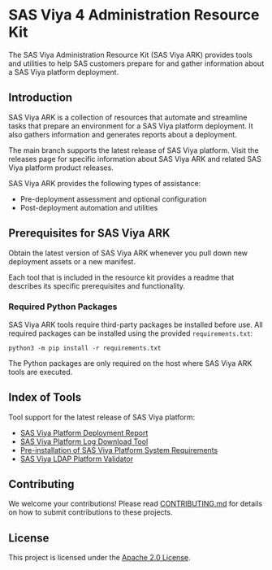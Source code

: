 # SAS Viya 4 Administration Resource Kit

The SAS Viya Administration Resource Kit (SAS Viya ARK) provides tools and utilities to help SAS customers prepare for and gather information about a SAS Viya platform deployment.

## Introduction
SAS Viya ARK is a collection of resources that automate and streamline tasks that prepare an environment for a SAS Viya platform deployment. It also gathers information and generates reports about a deployment.

The main branch supports the latest release of SAS Viya platform. 
Visit the releases page for specific information about SAS Viya ARK and related SAS Viya platform product releases.

SAS Viya ARK provides the following types of assistance:

  * Pre-deployment assessment and optional configuration
  * Post-deployment automation and utilities

## Prerequisites for SAS Viya ARK
Obtain the latest version of SAS Viya ARK whenever you pull down new deployment assets or a new manifest.

Each tool that is included in the resource kit provides a readme that describes its specific prerequisites and functionality.

### Required Python Packages
SAS Viya ARK tools require third-party packages be installed before use. All required packages can be installed using the provided `requirements.txt`:

```commandline
python3 -m pip install -r requirements.txt
```
The Python packages are only required on the host where SAS Viya ARK tools are executed.   

## Index of Tools
Tool support for the latest release of SAS Viya platform:

* [SAS Viya Platform Deployment Report](deployment_report)
* [SAS Viya Platform Log Download Tool](download_pod_logs)
* [Pre-installation of SAS Viya Platform System Requirements](pre_install_report)
* [SAS Viya LDAP Platform Validator](ldap_validator)

## Contributing

We welcome your contributions! Please read [CONTRIBUTING.md](CONTRIBUTING.md) for details on how to submit contributions to these projects.

## License

This project is licensed under the [Apache 2.0 License](LICENSE).
